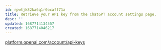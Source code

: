 ```yaml
---
id: rpwtjk82ka6q1r0bcaff71a
title: Retrieve your API key from the ChatGPT account settings page.
desc: ''
updated: 1687714134557
created: 1687714046217
---
```


[platform.openai.com/account/api-keys](https://platform.openai.com/account/api-keys)